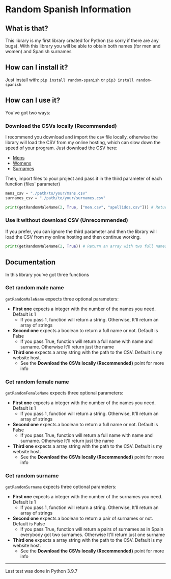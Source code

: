 # Random Spanish Information
## What is that?
This library is my first library created for Python (so sorry if there are any bugs).
With this library you will be able to obtain both names (for men and women) and Spanish surnames

## How can I install it?
Just install with: `pip install random-spanish` or `pip3 install random-spanish`

## How can I use it?
You've got two ways:
### Download the CSVs locally (Recommended)
I recommend you download and import the csv file locally, otherwise the library will load the CSV from my online hosting, which can slow down the speed of your program.
Just download the CSV here:
- [Mens](https://fcoterroba.com/wp-content/uploads/2022/04/hombres.csv)
- [Womens](https://fcoterroba.com/wp-content/uploads/2022/04/mujeres.csv)
- [Surnames](https://fcoterroba.com/wp-content/uploads/2022/04/apellidos.csv)

Then, import files to your project and pass it in the third parameter of each function (files' parameter)
```python
mens_csv = "./path/to/your/mans.csv"
surnames_csv = "./path/to/your/surnames.csv"

print(getRandomMaleName(2, True, ["men.csv", "apellidos.csv"])) # Return an array with two full names
```
### Use it without download CSV (Unrecommended)
If you prefer, you can ignore the third parameter and then the library will load the CSV from my online hosting and then continue working.
```python
print(getRandomMaleName(2, True)) # Return an array with two full names
```

## Documentation
In this library you've got three functions
### Get random male name
`getRandomMaleName` expects three optional parameters:
- **First one** expects a integer with the number of the names you need. Default is 1
    -  If you pass 1, function will return a string. Otherwise, It'll return an array of strings
-  **Second one** expects a boolean to return a full name or not. Default is False
    -  If you pass True, function will return a full name with name and surname. Otherwise It'll return just the name
-  **Third one** expects a array string with the path to the CSV. Default is my website host.
    - See the **Download the CSVs locally (Recommended)**  point for more info

### Get random female name
`getRandomFemaleName` expects three optional parameters:
- **First one** expects a integer with the number of the names you need. Default is 1
    -  If you pass 1, function will return a string. Otherwise, It'll return an array of strings
-  **Second one** expects a boolean to return a full name or not. Default is False
    -  If you pass True, function will return a full name with name and surname. Otherwise It'll return just the name
-  **Third one** expects a array string with the path to the CSV. Default is my website host.
    - See the **Download the CSVs locally (Recommended)**  point for more info

### Get random surname
`getRandomSurname` expects three optional parameters:
- **First one** expects a integer with the number of the surnames you need. Default is 1
    -  If you pass 1, function will return a string. Otherwise, It'll return an array of strings
-  **Second one** expects a boolean to return a pair of surnames or not. Default is False
    -  If you pass True, function will return a pairs of surnames as in Spain everybody got two surnames. Otherwise It'll return just one surname
-  **Third one** expects a array string with the path to the CSV. Default is my website host.
    - See the **Download the CSVs locally (Recommended)**  point for more info

---
Last test was done in Python 3.9.7
